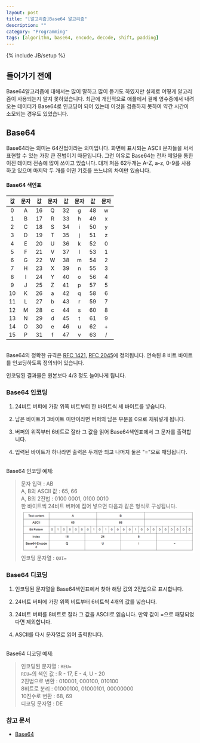 ```yaml
---
layout: post
title: "[알고리즘]Base64 알고리즘"
description: ""
category: "Programming"
tags: [algorithm, base64, encode, decode, shift, padding]
---
```

{% include JB/setup %}

## 들어가기 전에

Base64알고리즘에 대해서는 많이 말하고 많이 듣기도 하였지만 실제로 어떻게 알고리즘이 사용되는지 알지 못하였습니다. 최근에 개인적으로 애플에서 결제 영수증에서 내려오는 데이터가 Base64로 인코딩이 되어 있는데 이것을 검증하지 못하여 약간 시간이 소모되는 경우도 있었습니다. 

## Base64

Base64라는 의미는 64진법이라는 의미입니다. 화면에 표시되는 ASCII 문자들을 써서 표현할 수 있는 가장 큰 진법이기 때문입니다. 그런 이유로 Base64는 전자 메일을 통한 이진 데이터 전송에 많이 쓰이고 있습니다. 대개 처음 62두개는 A-Z, a-z, 0-9를 사용하고 있으며 마지막 두 개를 어떤 기호를 쓰느냐의 차이만 있습니다.

#### Base64 색인표

|값|문자|값|문자|값|문자|값|문자|
|:---:|:---:|:---:|:---:|:---:|:---:|:---:|:---:|
|0|A|16|Q|32|g|48|w|
|1|B|17|R|33|h|49|x|
|2|C|18|S|34|i|50|y|
|3|D|19|T|35|j|51|z|
|4|E|20|U|36|k|52|0|
|5|F|21|V|37|l|53|1|
|6|G|22|W|38|m|54|2|
|7|H|23|X|39|n|55|3|
|8|I|24|Y|40|o|56|4|
|9|J|25|Z|41|p|57|5|
|10|K|26|a|42|q|58|6|
|11|L|27|b|43|r|59|7|
|12|M|28|c|44|s|60|8|
|13|N|29|d|45|t|61|9|
|14|O|30|e|46|u|62|+|
|15|P|31|f|47|v|63|/|

<br/>Base64의 정확한 규격은 [RFC 1421](http://tools.ietf.org/html/rfc1421), [RFC 2045](http://tools.ietf.org/html/rfc2045)에 정의됩니다. 연속된 8 비트 바이트를 인코딩하도록 정의되어 있습니다.

인코딩된 결과물은 원본보다 4/3 정도 늘어나게 됩니다.

### Base64 인코딩

1. 24비트 버퍼에 가장 위쪽 비트부터 한 바이트씩 세 바이트를 넣습니다.

2. 남은 바이트가 3바이트 미만이라면 버퍼의 남은 부분을 0으로 채워넣게 됩니다. 

3. 버퍼의 위쪽부터 6비트로 잘라 그 값을 읽어 Base64색인표에서 그 문자를 출력합니다.

4. 입력된 바이트가 하나라면 출력은 두개만 되고 나머지 둘은 "="으로 패딩됩니다.

<br/>Base64 인코딩 예제:

> 문자 입력 : AB<br/>
> A, B의 ASCII 값 : 65, 66<br/>
> A, B의 2진법 : 0100 0001, 0100 0010<br/>
> 한 바이트씩 24비트 버퍼에 집어 넣으면 다음과 같은 형식로 구성됩니다.<br/>
> ![base64-progess](/../../../../image/2014/03/base64-progress.png)
> 인코딩 문자열 : `QUI=`

### Base64 디코딩

1. 인코딩된 문자열을 Base64색인표에서 찾아 해당 값의 2진법으로 표시합니다.

2. 24비트 버퍼에 가장 위쪽 비트부터 6비트씩 4개의 값를 넣습니다.

3. 24비트 버퍼를 8비트로 잘라 그 값을 ASCII로 읽습니다. 만약 값이 =으로 패딩되었다면 제외합니다.

4. ASCII를 다시 문자열로 읽어 출력합니다.

<br/>Base64 디코딩 예제:

> 인코딩된 문자열 : `REU=`<br/>
> `REU=`의 색인 값 : R - 17, E - 4, U - 20<br/>
> 2진법으로 변환 : 010001, 000100, 010100<br/>
> 8비트로 분리 : 01000100, 01000101, 00000000<br/>
> 10진수로 변환 : 68, 69<br/>
> 디코딩 문자열 : DE

### 참고 문서

- [Base64](http://ko.wikipedia.org/wiki/Base64)